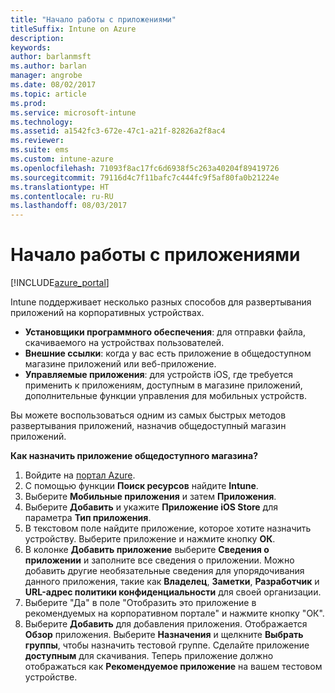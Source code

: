 ```yaml
---
title: "Начало работы с приложениями"
titleSuffix: Intune on Azure
description: 
keywords: 
author: barlanmsft
ms.author: barlan
manager: angrobe
ms.date: 08/02/2017
ms.topic: article
ms.prod: 
ms.service: microsoft-intune
ms.technology: 
ms.assetid: a1542fc3-672e-47c1-a21f-82826a2f8ac4
ms.reviewer: 
ms.suite: ems
ms.custom: intune-azure
ms.openlocfilehash: 71093f8ac17fc6d6938f5c263a40204f89419726
ms.sourcegitcommit: 79116d4c7f11bafc7c444fc9f5af80fa0b21224e
ms.translationtype: HT
ms.contentlocale: ru-RU
ms.lasthandoff: 08/03/2017
---
```

# <a name="getting-started-with-apps"></a>Начало работы с приложениями

[!INCLUDE[azure_portal](./includes/azure_portal.md)]

Intune поддерживает несколько разных способов для развертывания приложений на корпоративных устройствах.

* **Установщики программного обеспечения**: для отправки файла, скачиваемого на устройствах пользователей.
* __Внешние ссылки__: когда у вас есть приложение в общедоступном магазине приложений или веб-приложение.
* **Управляемые приложения**: для устройств iOS, где требуется применить к приложениям, доступным в магазине приложений, дополнительные функции управления для мобильных устройств.

Вы можете воспользоваться одним из самых быстрых методов развертывания приложений, назначив общедоступный магазин приложений.

__Как назначить приложение общедоступного магазина?__

1. Войдите на [портал Azure](https://portal.azure.com).
2. С помощью функции **Поиск ресурсов** найдите **Intune**.
3. Выберите **Мобильные приложения** и затем **Приложения**.
4. Выберите **Добавить** и укажите **Приложение iOS Store** для параметра **Тип приложения**.
5. В текстовом поле найдите приложение, которое хотите назначить устройству. Выберите приложение и нажмите кнопку **ОК**.
6. В колонке **Добавить приложение** выберите **Сведения о приложении** и заполните все сведения о приложении. Можно добавить другие необязательные сведения для упорядочивания данного приложения, такие как **Владелец**, **Заметки**, **Разработчик** и **URL-адрес политики конфиденциальности** для своей организации.
7. Выберите "Да" в поле "Отобразить это приложение в рекомендуемых на корпоративном портале" и нажмите кнопку "ОК".
8. Выберите **Добавить** для добавления приложения. Отображается **Обзор** приложения. Выберите **Назначения** и щелкните **Выбрать группы**, чтобы назначить тестовой группе. Сделайте приложение **доступным** для скачивания. Теперь приложение должно отображаться как **Рекомендуемое приложение** на вашем тестовом устройстве.

